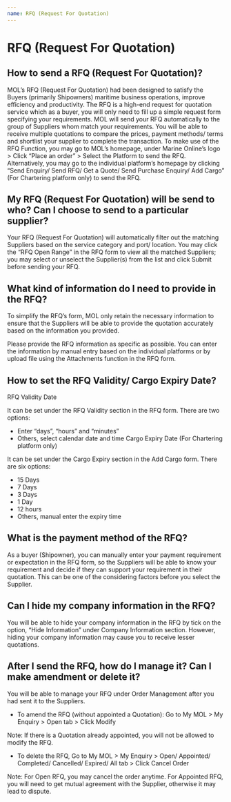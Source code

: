 ```yaml
---
name: RFQ (Request For Quotation)
---
```


# RFQ (Request For Quotation)

## How to send a RFQ (Request For Quotation)?

MOL’s RFQ (Request For Quotation) had been designed to satisfy the Buyers (primarily Shipowners) maritime business operations, improve efficiency and productivity. The RFQ is a high-end request for quotation service which as a buyer, you will only need to fill up a simple request form specifying your requirements. MOL will send your RFQ automatically to the group of Suppliers whom match your requirements. You will be able to receive multiple quotations to compare the prices, payment methods/ terms and shortlist your supplier to complete the transaction. To make use of the RFQ Function, you may go to MOL’s homepage, under Marine Online’s logo > Click “Place an order” > Select the Platform to send the RFQ. Alternatively, you may go to the individual platform’s homepage by clicking “Send Enquiry/ Send RFQ/ Get a Quote/ Send Purchase Enquiry/ Add Cargo” (For Chartering platform only) to send the RFQ.


## My RFQ (Request For Quotation) will be send to who? Can I choose to send to a particular supplier?

Your RFQ (Request For Quotation) will automatically filter out the matching Suppliers based on the service category and port/ location. You may click the “RFQ Open Range” in the RFQ form to view all the matched Suppliers; you may select or unselect the Supplier(s) from the list and click Submit before sending your RFQ.


## What kind of information do I need to provide in the RFQ?

To simplify the RFQ’s form, MOL only retain the necessary information to ensure that the Suppliers will be able to provide the quotation accurately based on the information you provided.

Please provide the RFQ information as specific as possible. You can enter the information by manual entry based on the individual platforms or by upload file using the Attachments function in the RFQ form.

## How to set the RFQ Validity/ Cargo Expiry Date?

RFQ Validity Date 

It can be set under the RFQ Validity section in the RFQ form. There are two options:

-	Enter “days”, “hours” and “minutes”
-	Others, select calendar date and time
Cargo Expiry Date (For Chartering platform only)

It can be set under the Cargo Expiry section in the Add Cargo form. There are six options:

-	15 Days
-	7 Days
-	3 Days
-	1 Day
-	12 hours
-	Others, manual enter the expiry time

## What is the payment method of the RFQ?

As a buyer (Shipowner), you can manually enter your payment requirement or expectation in the RFQ form, so the Suppliers will be able to know your requirement and decide if they can support your requirement in their quotation. This can be one of the considering factors before you select the Supplier.

## Can I hide my company information in the RFQ?

You will be able to hide your company information in the RFQ by tick on the option, “Hide Information” under Company Information section. However, hiding your company information may cause you to receive lesser quotations.

## After I send the RFQ, how do I manage it? Can I make amendment or delete it?

You will be able to manage your RFQ under Order Management after you had sent it to the Suppliers. 

-	To amend the RFQ (without appointed a Quotation): Go to My MOL > My Enquiry > Open tab > Click Modify

Note: If there is a Quotation already appointed, you will not be allowed to modify the RFQ. 

-	To delete the RFQ, Go to My MOL > My Enquiry > Open/ Appointed/ Completed/ Cancelled/ Expired/ All tab > Click Cancel Order

Note: For Open RFQ, you may cancel the order anytime. For Appointed RFQ, you will need to get mutual agreement with the Supplier, otherwise it may lead to dispute.





